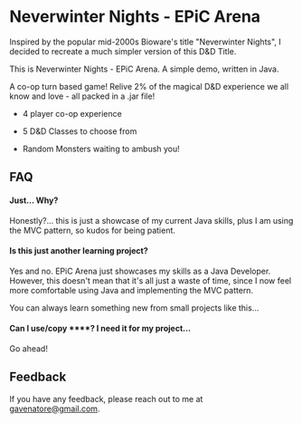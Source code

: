 # Neverwinter Nights - EPiC Arena

Inspired by the popular mid-2000s Bioware's title "Neverwinter Nights", I decided to recreate a much simpler version of this D&D Title.

This is Neverwinter Nights - EPiC Arena. A simple demo, written in Java. 

A co-op turn based game!
Relive 2% of the magical D&D experience we all know and love - all packed in a .jar file!


- 4 player co-op experience

- 5 D&D Classes to choose from

- Random Monsters waiting to ambush you!


## FAQ

#### Just... Why?
Honestly?... this is just a showcase of my current Java skills, plus I am using the MVC pattern, so kudos for being patient.

#### Is this just another learning project?
Yes and no. EPiC Arena just showcases my skills as a Java Developer. However, this doesn't mean that it's
all just a waste of time, since I now feel more comfortable using Java and implementing the MVC pattern.

You can always learn something new from small projects like this...

#### Can I use/copy ****? I need it for my project...
Go ahead!


## Feedback

If you have any feedback, please reach out to me at gavenatore@gmail.com.